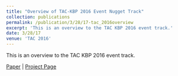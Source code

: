 ```yaml
---
title: "Overview of TAC-KBP 2016 Event Nugget Track"
collection: publications
permalink: /publication/3/28/17-tac_2016overview
excerpt: 'This is an overview to the TAC KBP 2016 event track.'
date: 3/28/17
venue: 'TAC 2016'
---
```

This is an overview to the TAC KBP 2016 event track.

[Paper](https://hunterhector.github.io/files/papers/Mitamura,_Liu,_Hovy_-_2017_-_TAC_2016.pdf) \| [Project Page](#)
